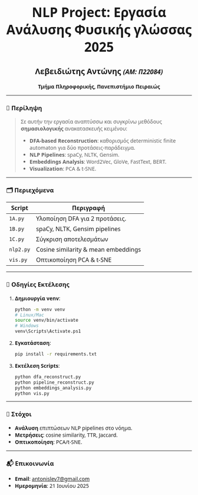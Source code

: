 <div align="center">
  <h1 style="font-family:'Segoe UI', Tahoma, Geneva, Verdana, sans-serif; font-size:2.5em;">NLP Project: Εργασία Ανάλυσης Φυσικής γλώσσας 2025</h1>
  <h2 style="font-family:'Segoe UI', Tahoma, Geneva, Verdana, sans-serif; font-size:1.5em;">Λεβειδιώτης Αντώνης <small style="font-style:italic;">(ΑΜ: Π22084)</small></h2>
  <p style="font-family:'Segoe UI', Tahoma, Geneva, Verdana, sans-serif; font-size:1em;"><strong>Τμήμα Πληροφορικής, Πανεπιστήμιο Πειραιώς</strong></p>
</div>

---

<div style="font-family:'Segoe UI', Tahoma, Geneva, Verdana, sans-serif;">

### 📄 Περίληψη

> Σε αυτήν την εργασία αναπτύσσω και συγκρίνω μεθόδους **σημασιολογικής** ανακατασκευής κειμένου:
>
> * **DFA-based Reconstruction**: καθορισμός deterministic finite automaton για δύο προτάσεις-παράδειγμα.
> * **NLP Pipelines**: spaCy, NLTK, Gensim.
> * **Embeddings Analysis**: Word2Vec, GloVe, FastText, BERT.
> * **Visualization**: PCA & t-SNE.

---

### 🗂️ Περιεχόμενα

| Script                    | Περιγραφή                           |
| ------------------------- | ----------------------------------- |
| `1A.py`      | Υλοποίηση DFA για 2 προτάσεις.      |
| `1B.py` | spaCy, NLTK, Gensim pipelines       |
| `1C.py` | Σύγκριση αποτελεσμάτων       |
| `nlp2.py`  | Cosine similarity & mean embeddings |
| `vis.py`         | Οπτικοποίηση PCA & t-SNE            |

---

### 🚀 Οδηγίες Εκτέλεσης

1. **Δημιουργία venv**:

   ```bash
   python -m venv venv
   # Linux/Mac
   source venv/bin/activate
   # Windows
   venv\Scripts\Activate.ps1
   ```
2. **Εγκατάσταση**:

   ```bash
   pip install -r requirements.txt
   ```
3. **Εκτέλεση Scripts**:

   ```bash
   python dfa_reconstruct.py
   python pipeline_reconstruct.py
   python embeddings_analysis.py
   python vis.py
   ```

---

### 🎯 Στόχοι

* **Ανάλυση** επιπτώσεων NLP pipelines στο νόημα.
* **Μετρήσεις**: cosine similarity, TTR, Jaccard.
* **Οπτικοποίηση**: PCA/t-SNE.

---

### 📬 Επικοινωνία

* **Email**: [antonislev7@gmail.com](mailto:antonislev7@gmail.com)
* **Ημερομηνία**: 21 Ιουνίου 2025

</div>

